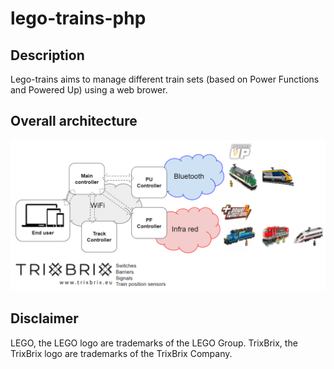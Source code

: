 # lego-trains-php

## Description
Lego-trains aims to manage different train sets (based on Power Functions and Powered Up) using a web brower.

## Overall architecture
![Overall architecture](/img/docs/overall-architecture.png?raw=true "Overall architecture")

## Disclaimer
LEGO, the LEGO logo are trademarks of the LEGO Group.
TrixBrix, the TrixBrix logo are trademarks of the TrixBrix Company.
